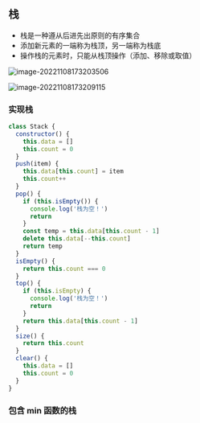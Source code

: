## 栈

- 栈是一种遵从后进先出原则的有序集合
- 添加新元素的一端称为栈顶，另一端称为栈底
- 操作栈的元素时，只能从栈顶操作（添加、移除或取值）

![image-20221108173203506](https://gitee.com/lilyn/pic/raw/master/lagoulearn-img/image-20221108173203506.png)

![image-20221108173209115](https://gitee.com/lilyn/pic/raw/master/lagoulearn-img/image-20221108173209115.png)

### 实现栈

```js
class Stack {
  constructor() {
    this.data = []
    this.count = 0
  }
  push(item) {
    this.data[this.count] = item
    this.count++
  }
  pop() {
    if (this.isEmpty()) {
      console.log('栈为空！')
      return
    }
    const temp = this.data[this.count - 1]
    delete this.data[--this.count]
    return temp
  }
  isEmpty() {
    return this.count === 0
  }
  top() {
    if (this.isEmpty) {
      console.log('栈为空！')
      return
    }
    return this.data[this.count - 1]
  }
  size() {
    return this.count
  }
  clear() {
    this.data = []
    this.count = 0
  }
}
```

### 包含 min 函数的栈